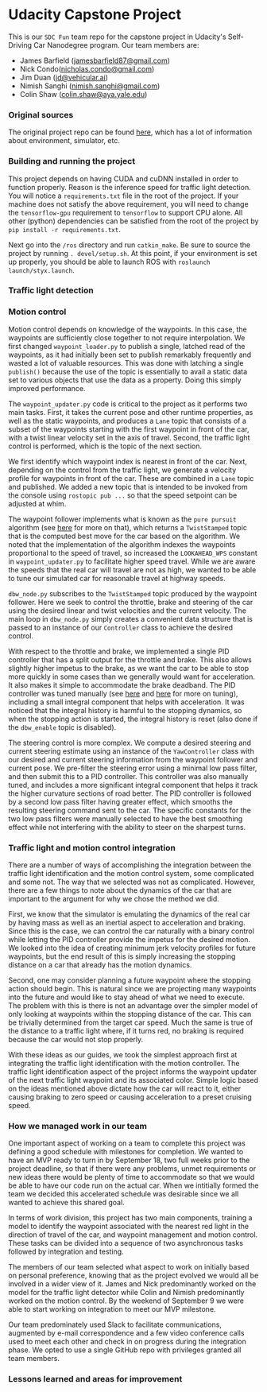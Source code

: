 # Udacity Capstone Project 

This is our `SDC Fun` team repo for the capstone project in Udacity's Self-Driving Car Nanodegree 
program.  Our team members are:

 * James Barfield (jamesbarfield87@gmail.com)
 * Nick Condo(nicholas.condo@gmail.com)
 * Jim Duan (jd@vehicular.ai)
 * Nimish Sanghi (nimish.sanghi@gmail.com)
 * Colin Shaw (colin.shaw@aya.yale.edu)



### Original sources

The original project repo can be found [here](https://github.com/udacity/CarND-Capstone), 
which has a lot of information about environment, simulator, etc.



### Building and running the project

This project depends on having CUDA and cuDNN installed in order to function
properly.  Reason is the inference speed for traffic light detection.  You will
notice a `requirements.txt` file in the root of the project.  If your machine does
not satisfy the above requirement, you will need to change the `tensorflow-gpu`
requirement to `tensorflow` to support CPU alone.  All other (python) dependencies
can be satisfied from the root of the project by `pip install -r requirements.txt`.  

Next go into the `/ros` directory and run `catkin_make`.  Be sure to source the 
project by running `. devel/setup.sh`.  At this point, if your environment is set 
up properly, you should be able to launch ROS with `roslaunch launch/styx.launch`.



### Traffic light detection



### Motion control

Motion control depends on knowledge of the waypoints.  In this case, the waypoints
are sufficiently close together to not require interpolation.  We first changed
`waypoint_loader.py` to publish a single, latched read of the waypoints, as 
it had initially been set to publish remarkably frequently and wasted a lot of
valuable resources.  This was done with latching a single `publish()` because 
the use of the topic is essentially to avail a static data set to various objects
that use the data as a property.  Doing this simply improved performance.

The `waypoint_updater.py` code is critical to the project as it performs two main 
tasks.  First, it takes the current pose and other runtime properties, as well
as the static waypoints, and produces a `Lane` topic that consists of a subset of 
the waypoints starting with the first waypoint in front of the car, with a twist 
linear velocity set in the axis of travel.  Second, the traffic light control 
is performed, which is the topic of the next section.

We first identify which waypoint index is nearest in front of the car.  Next, 
depending on the control from the traffic light, we generate a velocity profile 
for waypoints in front of the car.  These are combined in a `Lane` topic 
and published.  We added a new topic that is intended to be invoked from the 
console using `rostopic pub ...` so that the speed setpoint can be adjusted at whim.  

The waypoint follower implements what is known as the `pure pursuit` algorithm
(see [here](docs/Coulter.pdf) for more on that), which returns a `TwistStamped`
topic that is the computed best move for the car based on the algorithm.  We noted
that the implementation of the algorithm indexes the waypoints proportional to 
the speed of travel, so increased the `LOOKAHEAD_WPS` constant in `waypoint_updater.py`
to facilitate higher speed travel.  While we are aware the speeds that the
real car will travel are not as high, we wanted to be able to tune our simulated
car for reasonable travel at highway speeds.

`dbw_node.py` subscribes to the `TwistStamped` topic produced by the waypoint 
follower.  Here we seek to control the throttle, brake and steering of the 
car using the desired linear and twist velocities and the current velocity.  The 
main loop in `dbw_node.py` simply creates a convenient data structure that is
passed to an instance of our `Controller` class to achieve the desired control.

With respect to the throttle and brake, we implemented a single PID 
controller that has a split output for the throttle and brake.  This also allows
slightly higher impetus to the brake, as we want the car to be able to stop
more quickly in some cases than we generally would want for acceleration.  It 
also makes it simple to accommodate the brake deadband.  The PID controller was
tuned manually (see [here](docs/BasilioMatos.pdf) and 
[here](docs/ZieglerNichols.pdf) for more on tuning), including a small integral 
component that helps with acceleration.  It was noticed that the integral history 
is harmful to the stopping dynamics, so when the stopping action is started, the 
integral history is reset (also done if the `dbw_enable` topic is disabled).  

The steering control is more complex.  We compute a desired steering and current 
steering estimate using an instance of the `YawController` class with our 
desired and current steering information from the waypoint follower and current 
pose.  We pre-filter the steering error using a minimal low pass filter, and 
then submit this to a PID controller.  This controller was also manually 
tuned, and includes a more significant integral component that helps it track the
higher curvature sections of road better.  The PID controller is followed by 
a second low pass filter having greater effect, which smooths the resulting 
steering command sent to the car.  The specific constants for the two low pass 
filters were manually selected to have the best smoothing effect while not 
interfering with the ability to steer on the sharpest turns.  



### Traffic light and motion control integration

There are a number of ways of accomplishing the integration between the traffic
light identification and the motion control system, some complicated and some
not.  The way that we selected was not as complicated.  However, there are a 
few things to note about the dynamics of the car that are important to the 
argument for why we chose the method we did.  

First, we know that the simulator is emulating the dynamics of the real car
by having mass as well as an inertial aspect to acceleration and braking.  Since
this is the case, we can control the car naturally with a binary control while
letting the PID controller provide the impetus for the desired motion.  We looked
into the idea of creating minimum jerk velocity profiles for future waypoints,
but the end result of this is simply increasing the stopping distance on a car
that already has the motion dynamics.

Second, one may consider planning a future waypoint where the stopping action 
should begin.  This is natural since we are projecting many waypoints into the
future and would like to stay ahead of what we need to execute.  The problem
with this is there is not an advantage over the simpler model of only looking 
at waypoints within the stopping distance of the car.  This can be trivially
determined from the target car speed.  Much the same is true of the distance
to a traffic light where, if it turns red, no braking is required because the
car would not stop properly.  

With these ideas as our guides, we took the simplest approach first at integrating
the traffic light identification with the motion controller.  The traffic light
identification aspect of the project informs the waypoint updater of the next
traffic light waypoint and its associated color.  Simple logic based on the 
ideas mentioned above dictate how the car will react to it, either causing braking 
to zero speed or causing acceleration to a preset cruising speed.



### How we managed work in our team

One important aspect of working on a team to complete this project was
defining a good schedule with milestones for completion.  We wanted to
have an MVP ready to turn in by September 18, two full weeks prior to 
the project deadline, so that if there were any problems, unmet
requirements or new ideas there would be plenty of time to accommodate
so that we would be able to have our code run on the actual car.  When
we intitially formed the team we decided this accelerated schedule was 
desirable since we all wanted to achieve this shared goal.

In terms of work division, this project has two main components, training 
a model to identify the waypoint associated with the nearest red light 
in the direction of travel of the car, and waypoint management and motion 
control.  These tasks can be divided into a sequence of two asynchronous 
tasks followed by integration and testing. 

The members of our team selected what aspect to work on initially based
on personal preference, knowing that as the project evolved we would all
be involved in a wider view of it.  James and Nick predominantly worked 
on the model for the traffic light detector while Colin and Nimish 
predominantly worked on the motion control.  By the weekend of September 9
we were able to start working on integration to meet our MVP milestone.

Our team predominately used Slack to facilitate communications, augmented
by e-mail correspondence and a few video conference calls used to meet each
other and check in on progress during the integration phase.  We opted to 
use a single GitHub repo with privileges granted all team members.  



### Lessons learned and areas for improvement

